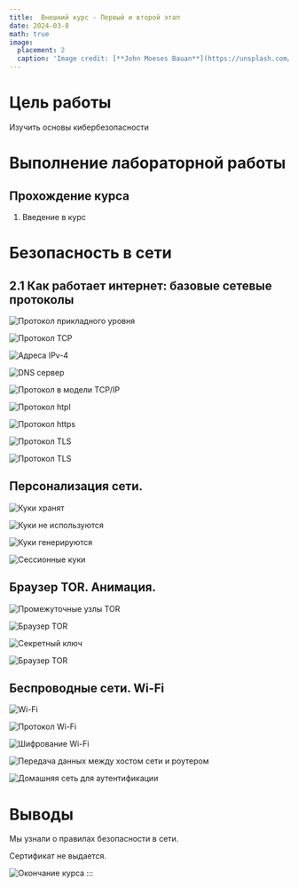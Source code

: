 ```yaml
---
title:  Внешний курс - Первый и второй этап
date: 2024-03-8
math: true
image:
  placement: 2
  caption: 'Image credit: [**John Moeses Bauan**](https://unsplash.com/photos/OGZtQF8iC0g)'
---
```



# Цель работы

Изучить основы кибербезопасности

# Выполнение лабораторной работы

## Прохождение курса
1. Введение в курс

# Безопасность в сети 

## 2.1 Как работает интернет: базовые сетевые протоколы

![Протокол прикладного уровня](image/2.1_1.png)

![Протокол ТСР](image/2.1_2.png)

![Адреса IPv-4](image/2.1_3.png)

![DNS сервер](image/2.1_4.png)

![Протокол в модели ТСР/IP ](image/2.1_5.png)

![Протокол htpl](image/2.1_6.png)

![Протокол https](image/2.1_7.png)

![Протокол TLS](image/2.1_8.png)

![Протокол TLS](image/2.1_9.png)

## Персонализация сети.

![Куки хранят ](image/2.2_1.png)

![Куки не используются](image/2.2_2.png)

![Куки генерируются](image/2.2_3.png)

![Сессионные куки](image/2.2_4.png)

## Браузер TOR. Анимация.

![Промежуточные узлы TOR ](image/2.3_1.png)

![Браузер TOR](image/2.3_2.png)

![Секретный ключ](image/2.3_3.png)

![Браузер TOR](image/2.3_4.png)

## Беспроводные сети. Wi-Fi

![Wi-Fi](image/2.4_1.png)

![Протокол Wi-Fi](image/2.4_2.png)

![Шифрование Wi-Fi](image/2.4_3.png)

![Передача данных между хостом сети и роутером](image/2.4_4.png)

![Домашняя сеть для аутентификации](image/2.4_5.png)


# Выводы

Мы узнали о правилах безопасности в сети.

Сертификат не выдается.

![Окончание курса](image/3.png)
:::
